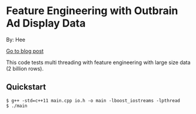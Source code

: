 # Feature Engineering with Outbrain Ad Display Data
By: Hee  

[Go to blog post](https://heekyungyoon.github.io/2017-05-16/thread-safe-multi-processing/)

This code tests multi threading with feature engineering with large size data (2 billion rows).

## Quickstart
```$sh
$ g++ -std=c++11 main.cpp io.h -o main -lboost_iostreams -lpthread
$ ./main
```

